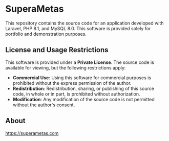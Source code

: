 # SuperaMetas

This repository contains the source code for an application developed with Laravel, PHP 8.1, and MySQL 8.0.
This software is provided solely for portfolio and demonstration purposes.

## License and Usage Restrictions

This software is provided under a **Private License**. The source code is available for viewing, but the following restrictions apply:

- **Commercial Use**: Using this software for commercial purposes is prohibited without the express permission of the author.
- **Redistribution**: Redistribution, sharing, or publishing of this source code, in whole or in part, is prohibited without authorization.
- **Modification**: Any modification of the source code is not permitted without the author's consent.

## About

https://superametas.com
